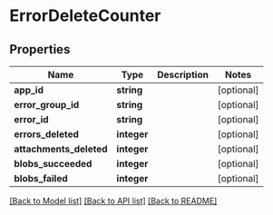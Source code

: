 # ErrorDeleteCounter

## Properties
Name | Type | Description | Notes
------------ | ------------- | ------------- | -------------
**app_id** | **string** |  | [optional] 
**error_group_id** | **string** |  | [optional] 
**error_id** | **string** |  | [optional] 
**errors_deleted** | **integer** |  | [optional] 
**attachments_deleted** | **integer** |  | [optional] 
**blobs_succeeded** | **integer** |  | [optional] 
**blobs_failed** | **integer** |  | [optional] 

[[Back to Model list]](../README.md#documentation-for-models) [[Back to API list]](../README.md#documentation-for-api-endpoints) [[Back to README]](../README.md)

